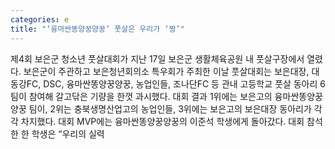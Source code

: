 ```yaml
---
categories: e
title: "‘융마싼똥양꿍양꿍’ 풋살은 우리가 ‘짱’"
---
```

제4회 보은군 청소년 풋살대회가 지난 17일 보은군 생활체육공원 내 풋살구장에서 열렸다. 보은군이 주관하고 보은청년회의소 특우회가 주최한 이날 풋살대회는 보은대장, 대동강FC, DSC, 융마싼똥양꿍양꿍, 농업인들, 조나단FC 등 관내 고등학교 풋살 동아리 6팀이 참여해 갈고닦은 기량을 한껏 과시했다. 대회 결과 1위에는 보은고의 융마싼똥양꿍양꿍 팀이, 2위는 충북생명산업고의 농업인들, 3위에는 보은고의 보은대장 동아리가 각각 차지했다. 대회 MVP에는 융마싼똥양꿍양꿍의 이준석 학생에게 돌아갔다. 대회 참석한 한 학생은 “우리의 실력